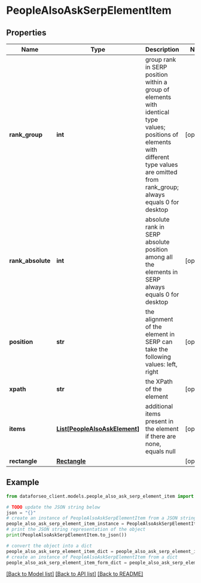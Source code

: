 # PeopleAlsoAskSerpElementItem


## Properties

Name | Type | Description | Notes
------------ | ------------- | ------------- | -------------
**rank_group** | **int** | group rank in SERP position within a group of elements with identical type values; positions of elements with different type values are omitted from rank_group; always equals 0 for desktop | [optional] 
**rank_absolute** | **int** | absolute rank in SERP absolute position among all the elements in SERP always equals 0 for desktop | [optional] 
**position** | **str** | the alignment of the element in SERP can take the following values: left, right | [optional] 
**xpath** | **str** | the XPath of the element | [optional] 
**items** | [**List[PeopleAlsoAskElement]**](PeopleAlsoAskElement.md) | additional items present in the element if there are none, equals null | [optional] 
**rectangle** | [**Rectangle**](Rectangle.md) |  | [optional] 

## Example

```python
from dataforseo_client.models.people_also_ask_serp_element_item import PeopleAlsoAskSerpElementItem

# TODO update the JSON string below
json = "{}"
# create an instance of PeopleAlsoAskSerpElementItem from a JSON string
people_also_ask_serp_element_item_instance = PeopleAlsoAskSerpElementItem.from_json(json)
# print the JSON string representation of the object
print(PeopleAlsoAskSerpElementItem.to_json())

# convert the object into a dict
people_also_ask_serp_element_item_dict = people_also_ask_serp_element_item_instance.to_dict()
# create an instance of PeopleAlsoAskSerpElementItem from a dict
people_also_ask_serp_element_item_form_dict = people_also_ask_serp_element_item.from_dict(people_also_ask_serp_element_item_dict)
```
[[Back to Model list]](../README.md#documentation-for-models) [[Back to API list]](../README.md#documentation-for-api-endpoints) [[Back to README]](../README.md)


